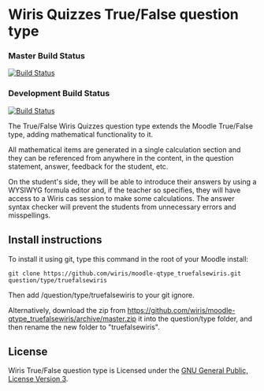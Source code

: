 # Wiris Quizzes True/False question type
### Master Build Status
[![Build Status](https://travis-ci.org/wiris/moodle-qtype_truefalsewiris.svg?branch=master)](https://travis-ci.org/wiris/moodle-qtype_truefalsewiris)
### Development Build Status
[![Build Status](https://travis-ci.org/wiris/moodle-qtype_truefalsewiris.svg?branch=development)](https://travis-ci.org/wiris/moodle-qtype_truefalsewiris)

The True/False Wiris Quizzes question type extends the Moodle True/False type, adding mathematical functionality to it.

All mathematical items are generated in a single calculation section and they can be referenced from anywhere in the content, in the question statement, answer, feedback for the student, etc.

On the student's side, they will be able to introduce their answers by using a WYSIWYG formula editor and, if the teacher so specifies, they will have access to a Wiris cas session to make some calculations. The answer syntax checker will prevent the students from unnecessary errors and misspellings.

## Install instructions

To install it using git, type this command in the root of your Moodle install:
```
git clone https://github.com/wiris/moodle-qtype_truefalsewiris.git question/type/truefalsewiris
```
Then add /question/type/truefalsewiris to your git ignore.

Alternatively, download the zip from <https://github.com/wiris/moodle-qtype_truefalsewiris/archive/master.zip> it into the question/type folder, and then rename the new folder to "truefalsewiris".

## License

Wiris True/False question type is Licensed under the [GNU General Public, License Version 3](https://www.gnu.org/licenses/gpl-3.0.en.html).

